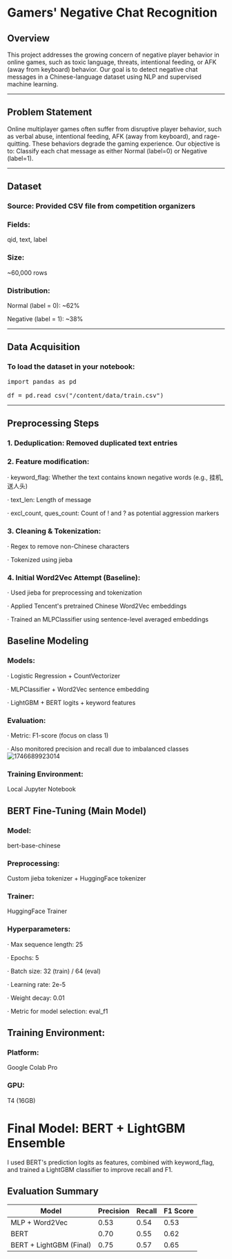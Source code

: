 # Gamers' Negative Chat Recognition

## Overview

This project addresses the growing concern of negative player behavior in online games, such as toxic language, threats, intentional feeding, or AFK (away from keyboard) behavior. Our goal is to detect negative chat messages in a Chinese-language dataset using NLP and supervised machine learning.

---

## Problem Statement

Online multiplayer games often suffer from disruptive player behavior, such as verbal abuse, intentional feeding, AFK (away from keyboard), and rage-quitting. These behaviors degrade the gaming experience. Our objective is to:
Classify each chat message as either Normal (label=0) or Negative (label=1).

---

## Dataset

### Source: Provided CSV file from competition organizers

### Fields: 
qid, text, label

### Size:
~60,000 rows

### Distribution:

Normal (label = 0): ~62%

Negative (label = 1): ~38%

---

## Data Acquisition

### To load the dataset in your notebook:
<pre>import pandas as pd 

df = pd.read_csv("/content/data/train.csv")  </pre>

---

## Preprocessing Steps

### 1. Deduplication: Removed duplicated text entries


### 2. Feature modification:

  ·  keyword_flag: Whether the text contains known negative words (e.g., 挂机, 送人头)
 
  ·  text_len: Length of message
 
  ·  excl_count, ques_count: Count of ! and ? as potential aggression markers


### 3. Cleaning & Tokenization:

  ·  Regex to remove non-Chinese characters
 
  ·  Tokenized using jieba


### 4. Initial Word2Vec Attempt (Baseline):

  ·  Used jieba for preprocessing and tokenization
 
  ·  Applied Tencent's pretrained Chinese Word2Vec embeddings
 
 · Trained an MLPClassifier using sentence-level averaged embeddings
 

## Baseline Modeling

### Models:

  ·  Logistic Regression + CountVectorizer

  ·  MLPClassifier + Word2Vec sentence embedding

  ·  LightGBM + BERT logits + keyword features
  

### Evaluation:

  ·  Metric: F1-score (focus on class 1)

  ·  Also monitored precision and recall due to imbalanced classes
![1746689923014](https://github.com/user-attachments/assets/652f396b-f7d8-485f-a2ea-5ff7d53c25d0)



### Training Environment: 
Local Jupyter Notebook


## BERT Fine-Tuning (Main Model)

### Model: 
bert-base-chinese


### Preprocessing: 
Custom jieba tokenizer + HuggingFace tokenizer


### Trainer: 
HuggingFace Trainer


### Hyperparameters:


  ·  Max sequence length: 25

  ·  Epochs: 5

  ·  Batch size: 32 (train) / 64 (eval)

  ·  Learning rate: 2e-5

  ·  Weight decay: 0.01

  ·  Metric for model selection: eval_f1

## Training Environment: 

### Platform: 
Google Colab Pro

### GPU: 
T4 (16GB)

# Final Model: BERT + LightGBM Ensemble

I used BERT's prediction logits as features, combined with keyword_flag, and trained a LightGBM classifier to improve recall and F1.

## Evaluation Summary

| Model                      | Precision | Recall | F1 Score |
|---------------------------|-----------|--------|----------|
| MLP + Word2Vec            | 0.53      | 0.54   | 0.53     |
| BERT                      | 0.70      | 0.55   | 0.62     |
| BERT + LightGBM (Final)   | 0.75      | 0.57   | 0.65     |


